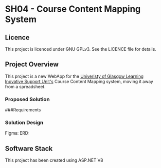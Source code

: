 # SH04 - Course Content Mapping System

## Licence
This project is licenced under GNU GPLv3. See the LICENCE file for details.

## Project Overview
This project is a new WebApp for the [Univeristy of Glasgow Learning Inovative Support Unit's](https://www.gla.ac.uk/myglasgow/learningandteaching/lisu/) Course Content Mapping system, moving it away from a spreadsheet.

### Proposed Solution

###Requirements

### Solution Design
Figma:
ERD:

## Software Stack
This project has been created using ASP.NET V8